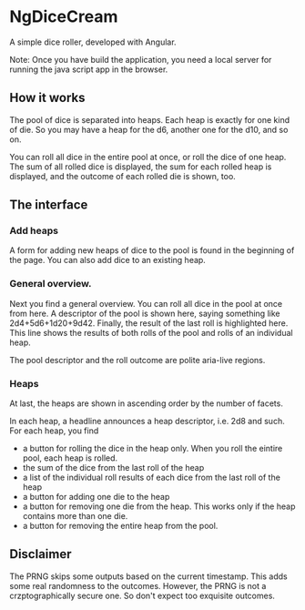 # NgDiceCream

A simple dice roller, developed with Angular.

Note: Once you have build the application, you need a local server for running the java script app in the browser.

## How it works

The pool of dice is separated into heaps. Each heap is exactly for one kind of die. So you may have a heap for the d6, another one for the d10, and so on.

You can roll all dice in the entire pool at once, or roll the dice of one heap. The sum of all rolled dice is displayed, the sum for each rolled heap is displayed, and the outcome of each rolled die is shown, too.

## The interface

### Add heaps

A form for adding new heaps of dice to the pool is found in the beginning of the page. You can also add dice to an existing heap.

### General overview.

Next you find a general overview. You can roll all dice in the pool at once from here. A descriptor of the pool is shown here, saying something like 2d4+5d6+1d20+9d42. Finally, the result of the last roll is highlighted here. This line shows the results of both rolls of the pool and rolls of an individual heap.

The pool descriptor and the roll outcome are polite aria-live regions.

### Heaps

At last, the heaps are shown in ascending order by the number of facets. 

In each heap, a headline announces a heap descriptor, i.e. 2d8 and such. For each heap, you find
- a button for rolling the dice in the heap only. When you roll the eintire pool, each heap is rolled.
- the sum of the dice from the last roll of the heap
- a list of the individual roll results of each dice from the last roll of the heap
- a button for adding one die to the heap
- a button for removing one die from the heap. This works only if the heap contains more than one die.
- a button for removing the entire heap from the pool.

## Disclaimer

The PRNG skips some outputs based on the current timestamp. This adds some real randomness to the outcomes. However, the PRNG is not a crzptographically secure one. So don't expect too exquisite outcomes.